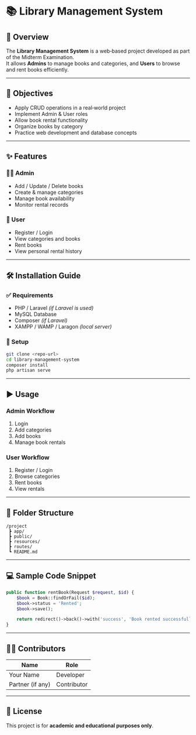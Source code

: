 
# 📚 Library Management System

## 📖 Overview
The **Library Management System** is a web‑based project developed as part of the Midterm Examination.  
It allows **Admins** to manage books and categories, and **Users** to browse and rent books efficiently.

---

## 🎯 Objectives
- Apply CRUD operations in a real‑world project  
- Implement Admin & User roles  
- Allow book rental functionality  
- Organize books by category  
- Practice web development and database concepts  

---

## ✨ Features

### 👨‍💼 Admin
- Add / Update / Delete books  
- Create & manage categories  
- Manage book availability  
- Monitor rental records  

### 👤 User
- Register / Login  
- View categories and books  
- Rent books  
- View personal rental history  

---

## 🛠 Installation Guide

### ✅ Requirements
- PHP / Laravel *(if Laravel is used)*  
- MySQL Database  
- Composer *(if Laravel)*  
- XAMPP / WAMP / Laragon *(local server)*  

### 📌 Setup
```bash
git clone <repo‑url>
cd library‑management‑system
composer install
php artisan serve
```

---

## ▶️ Usage

### Admin Workflow
1. Login  
2. Add categories  
3. Add books  
4. Manage book rentals  

### User Workflow
1. Register / Login  
2. Browse categories  
3. Rent books  
4. View rentals  

---

## 📂 Folder Structure
```
/project
 ┣ app/
 ┣ public/
 ┣ resources/
 ┣ routes/
 ┗ README.md
```

---

## 💻 Sample Code Snippet
```php
public function rentBook(Request $request, $id) {
    $book = Book::findOrFail($id);
    $book->status = 'Rented';
    $book->save();

    return redirect()->back()->with('success', 'Book rented successfully!');
}
```

---

## 👨‍💻 Contributors
| Name | Role |
|------|------|
| Your Name | Developer |
| Partner (if any) | Contributor |

---

## 🪪 License
This project is for **academic and educational purposes only**.
